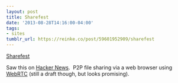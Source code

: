 ```yaml
---
layout: post
title: Sharefest
date: '2013-08-28T14:16:00-04:00'
tags:
- sites
tumblr_url: https://reinke.co/post/59601952909/sharefest
---
```

[Sharefest](https://www.sharefest.me/)  

Saw this on [Hacker News](http://bloggeek.me/send-file-webrtc-data-api/). &nbsp;P2P file sharing via a web browser using [WebRTC](http://en.wikipedia.org/wiki/WebRTC) (still a draft though, but looks promising).

